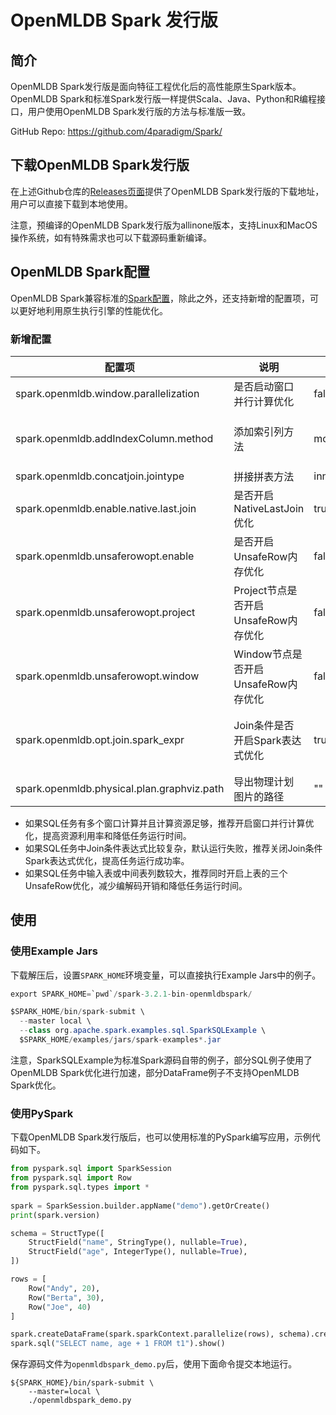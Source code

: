 # OpenMLDB Spark 发行版

## 简介

OpenMLDB Spark发行版是面向特征工程优化后的高性能原生Spark版本。OpenMLDB Spark和标准Spark发行版一样提供Scala、Java、Python和R编程接口，用户使用OpenMLDB Spark发行版的方法与标准版一致。

GitHub Repo: https://github.com/4paradigm/Spark/

## 下载OpenMLDB Spark发行版

在上述Github仓库的[Releases页面](https://github.com/4paradigm/Spark/releases)提供了OpenMLDB Spark发行版的下载地址，用户可以直接下载到本地使用。

注意，预编译的OpenMLDB Spark发行版为allinone版本，支持Linux和MacOS操作系统，如有特殊需求也可以下载源码重新编译。

## OpenMLDB Spark配置

OpenMLDB Spark兼容标准的[Spark配置](https://spark.apache.org/docs/latest/configuration.html)，除此之外，还支持新增的配置项，可以更好地利用原生执行引擎的性能优化。

### 新增配置

| 配置项                                      | 说明                         | 默认值                    | 备注                                                          |
| ------------------------------------------- |----------------------------| ------------------------- |-------------------------------------------------------------|
| spark.openmldb.window.parallelization        | 是否启动窗口并行计算优化               | false                     | 窗口并行计算可提高集群利用率但会增加计算节点                                      |
| spark.openmldb.addIndexColumn.method         | 添加索引列方法                    | monotonicallyIncreasingId | 可选方法有zipWithUniqueId, zipWithIndex, monotonicallyIncreasingId |
| spark.openmldb.concatjoin.jointype           | 拼接拼表方法                     | inner                     | 可选方法有inner, left, last                                      |
| spark.openmldb.enable.native.last.join       | 是否开启NativeLastJoin优化       | true                      | 相比基于LeftJoin的实现，具有更高性能                                      |
| spark.openmldb.unsaferowopt.enable | 是否开启UnsafeRow内存优化          | false                     | 开启后使用UnsafeRow编码格式，目前部分复杂类型不支持                              |
| spark.openmldb.unsaferowopt.project | Project节点是否开启UnsafeRow内存优化 | false                     | 开启后降低Project节点编解码开销，目前部分复杂类型不支持                             |
| spark.openmldb.unsaferowopt.window | Window节点是否开启UnsafeRow内存优化  | false                     | 开启后降低Window节点编解码开销，目前部分复杂类型不支持                              |
| spark.openmldb.opt.join.spark_expr | Join条件是否开启Spark表达式优化       | true                     | 开启后Join条件计算使用Spark表达式，减少编解码开销，目前部分复杂表达式不支持                  |
| spark.openmldb.physical.plan.graphviz.path   | 导出物理计划图片的路径                | ""                        | 默认不导出图片文件                                                   |

* 如果SQL任务有多个窗口计算并且计算资源足够，推荐开启窗口并行计算优化，提高资源利用率和降低任务运行时间。
* 如果SQL任务中Join条件表达式比较复杂，默认运行失败，推荐关闭Join条件Spark表达式优化，提高任务运行成功率。
* 如果SQL任务中输入表或中间表列数较大，推荐同时开启上表的三个UnsafeRow优化，减少编解码开销和降低任务运行时间。

## 使用

### 使用Example Jars

下载解压后，设置`SPARK_HOME`环境变量，可以直接执行Example Jars中的例子。

```java
export SPARK_HOME=`pwd`/spark-3.2.1-bin-openmldbspark/

$SPARK_HOME/bin/spark-submit \
  --master local \
  --class org.apache.spark.examples.sql.SparkSQLExample \
  $SPARK_HOME/examples/jars/spark-examples*.jar
```

注意，SparkSQLExample为标准Spark源码自带的例子，部分SQL例子使用了OpenMLDB Spark优化进行加速，部分DataFrame例子不支持OpenMLDB Spark优化。

### 使用PySpark

下载OpenMLDB Spark发行版后，也可以使用标准的PySpark编写应用，示例代码如下。

```python
from pyspark.sql import SparkSession
from pyspark.sql import Row
from pyspark.sql.types import *
 
spark = SparkSession.builder.appName("demo").getOrCreate()
print(spark.version)

schema = StructType([
    StructField("name", StringType(), nullable=True),
    StructField("age", IntegerType(), nullable=True),
])

rows = [
    Row("Andy", 20),
    Row("Berta", 30),
    Row("Joe", 40)
]

spark.createDataFrame(spark.sparkContext.parallelize(rows), schema).createOrReplaceTempView("t1")
spark.sql("SELECT name, age + 1 FROM t1").show()

```

保存源码文件为`openmldbspark_demo.py`后，使用下面命令提交本地运行。

```
${SPARK_HOME}/bin/spark-submit \
    --master=local \
    ./openmldbspark_demo.py
```

